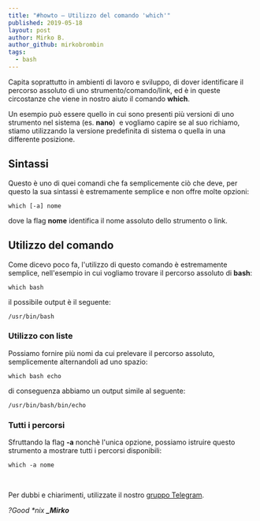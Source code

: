 ```yaml
---
title: "#howto – Utilizzo del comando 'which'"
published: 2019-05-18
layout: post
author: Mirko B.
author_github: mirkobrombin
tags:
  - bash
---
```

<p>Capita soprattutto in ambienti di lavoro e sviluppo, di dover identificare il percorso assoluto di uno strumento/comando/link, ed è in queste circostanze che viene in nostro aiuto il comando&nbsp;<strong>which</strong>.</p><p>Un esempio può essere quello in cui sono presenti più versioni di uno strumento nel sistema (es.&nbsp;<strong>nano</strong>) &nbsp;e vogliamo capire se al suo richiamo, stiamo utilizzando la versione predefinita di sistema o quella in una differente posizione.</p><h2>Sintassi</h2><p>Questo è uno di quei comandi che fa semplicemente ciò che deve, per questo la sua sintassi è estremamente semplice e non offre&nbsp;molte opzioni:</p><pre><code>which [-a] nome</code></pre><p>dove la flag <strong>nome</strong>&nbsp;identifica il nome assoluto dello strumento o link.</p><h2>Utilizzo del comando</h2><p>Come dicevo poco fa, l'utilizzo di questo comando è estremamente semplice, nell'esempio in cui vogliamo trovare il percorso assoluto di&nbsp;<strong>bash</strong>:</p><pre><code>which bash</code></pre><p>il possibile output è il seguente:</p><pre><code>/usr/bin/bash</code></pre><h3>Utilizzo con liste</h3><p>Possiamo fornire più nomi da cui prelevare il percorso assoluto, semplicemente alternandoli ad uno spazio:</p><pre><code>which bash echo</code></pre><p>di conseguenza abbiamo un output simile al seguente:</p><pre><code>/usr/bin/bash/bin/echo</code></pre><h3>Tutti i percorsi</h3><p>Sfruttando la flag&nbsp;<strong>-a</strong>&nbsp;nonchè l'unica opzione, possiamo istruire questo strumento a mostrare tutti i percorsi disponibili:</p><pre><code>which -a nome</code></pre><p>&nbsp;</p><p>Per dubbi e chiarimenti, utilizzate il nostro <a href="https://t.me/gentedilinux">gruppo Telegram</a>.</p><p><em>?Good *nix&nbsp;</em><strong><em>_Mirko</em></strong></p>